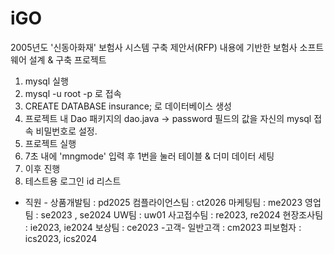 # iGO
2005년도 '신동아화재' 보험사 시스템 구축 제안서(RFP) 내용에 기반한 보험사 소프트웨어 설계 &amp; 구축 프로젝트

1. mysql 실행
2. mysql -u root -p 로 접속
3. CREATE DATABASE insurance; 로 데이터베이스 생성
4. 프로젝트 내 Dao 패키지의 dao.java -> password 필드의 값을 자신의 mysql 접속 비밀번호로 설정.
5. 프로젝트 실행
6. 7초 내에 'mngmode' 입력 후 1번을 눌러 테이블 & 더미 데이터 세팅
7. 이후 진행
8. 테스트용 로그인 id 리스트
  - 직원 -
  상품개발팀 : pd2025
  컴플라이언스팀 : ct2026
  마케팅팀 : me2023
  영업팀 : se2023 , se2024
  UW팀 : uw01
  사고접수팀 : re2023, re2024
  현장조사팀 : ie2023, ie2024
  보상팀 : ce2023
  -고객-
  일반고객 : cm2023
  피보험자 : ics2023, ics2024
